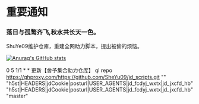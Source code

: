 # 重要通知

### 落日与孤鹜齐飞,秋水共长天一色。

ShuYe09维护仓库，重建全网助力脚本，提出被偷的烦恼。

[![Anurag's GitHub stats](https://github-readme-stats.vercel.app/api?username=SheYu09&bg_color=30,e96443,904e95&title_color=fff&text_color=fff)](https://github.com/anuraghazra/github-readme-stats)





0 5 1/1 * *
更新【舍予集合助力仓库】
ql repo https://ghproxy.com/https://github.com/SheYu09/jd_scripts.git "" "h5st|HEADERS|jdCookie|posturl|USER_AGENTS|jd_fcdyj_wxtx|jd_jxcfd_hb" "h5st|HEADERS|jdCookie|posturl|USER_AGENTS|jd_fcdyj_wxtx|jd_jxcfd_hb" "master"
